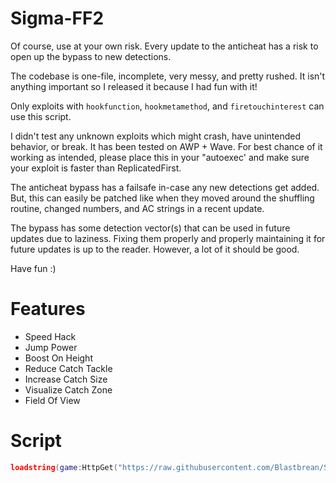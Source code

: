 # Sigma-FF2
Of course, use at your own risk. Every update to the anticheat has a risk to open up the bypass to new detections.

The codebase is one-file, incomplete, very messy, and pretty rushed. It isn't anything important so I released it because I had fun with it!

Only exploits with `hookfunction`, `hookmetamethod`, and `firetouchinterest` can use this script. 

I didn't test any unknown exploits which might crash, have unintended behavior, or break. It has been tested on AWP + Wave. For best chance of it working as intended, please place this in your "autoexec' and make sure your exploit is faster than ReplicatedFirst.

The anticheat bypass has a failsafe in-case any new detections get added. But, this can easily be patched like when they moved around the shuffling routine, changed numbers, and AC strings in a recent update.

The bypass has some detection vector(s) that can be used in future updates due to laziness. Fixing them properly and properly maintaining it for future updates is up to the reader. However, a lot of it should be good.

Have fun :)

# Features
* Speed Hack
* Jump Power
* Boost On Height
* Reduce Catch Tackle
* Increase Catch Size
* Visualize Catch Zone
* Field Of View

# Script
```lua
loadstring(game:HttpGet("https://raw.githubusercontent.com/Blastbrean/Sigma-FF2/refs/heads/main/ff2_hider.lua"))()
```
